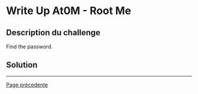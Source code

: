 # Write Up At0M - Root Me

## Description du challenge

Find the password.

## Solution

-------------
[Page précedente](https://marc-emmanuel9.github.io/Root%20Me/)